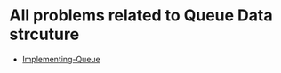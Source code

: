 # All problems related to Queue Data strcuture
* [Implementing-Queue](https://github.com/ColonelAVP/Problem-Solving-/blob/master/Data-structures/Queue/Queue.py)
